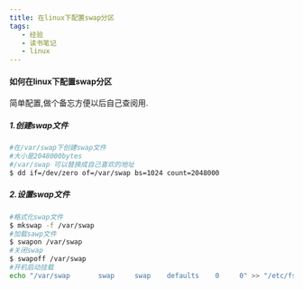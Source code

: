 ```yaml
---
title: 在linux下配置swap分区
tags: 
   - 经验
   - 读书笔记
   - linux
---
```



#### 如何在linux下配置swap分区

简单配置,做个备忘方便以后自己查阅用.

##### 1.创建swap文件

```bash
#在/var/swap下创建swap文件
#大小是2048000bytes
#/var/swap 可以替换成自己喜欢的地址
$ dd if=/dev/zero of=/var/swap bs=1024 count=2048000
```

<!--more-->
##### 2.设置swap文件

```bash
#格式化swap文件
$ mkswap -f /var/swap
#加载sawp文件
$ swapon /var/swap
#关闭swap
$ swapoff /var/swap
#开机启动挂载
echo "/var/swap       swap     swap    defaults    0     0" >> "/etc/fstab"
```

